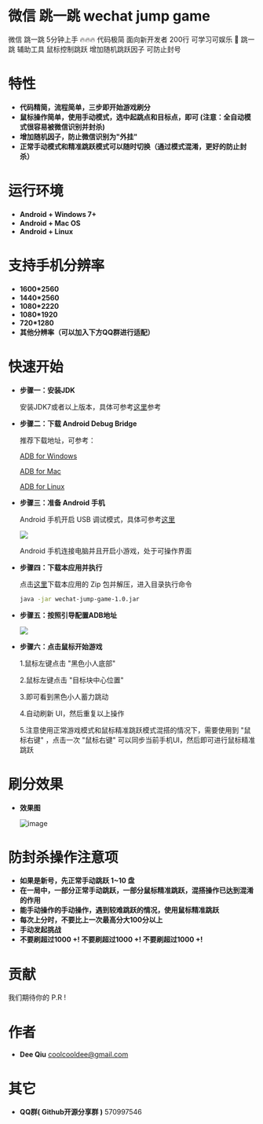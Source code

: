# 微信 跳一跳 wechat jump game
微信 跳一跳 5分钟上手 🔥🔥🔥 代码极简 面向新开发者 200行 可学习可娱乐 👻 跳一跳 辅助工具 鼠标控制跳跃 增加随机跳跃因子 可防止封号

特性
===
- __代码精简，流程简单，三步即开始游戏刷分__　
- __鼠标操作简单，使用手动模式，选中起跳点和目标点，即可 (注意：全自动模式很容易被微信识别并封杀)__　
- __增加随机因子，防止微信识别为"外挂"__
- __正常手动模式和精准跳跃模式可以随时切换（通过模式混淆，更好的防止封杀）__

运行环境
====
- __Android + Windows 7+__　
- __Android + Mac OS__
- __Android + Linux__

支持手机分辨率
=======
- __1600*2560__　
- __1440*2560__
- __1080*2220__
- __1080*1920__
- __720*1280__
- __其他分辨率（可以加入下方QQ群进行适配）__



快速开始
======
- __步骤一：安装JDK__

    安装JDK7或者以上版本，具体可参考[这里](https://www.cnblogs.com/takeyblogs/p/7457913.html)参考

- __步骤二：下载 Android Debug Bridge__

    推荐下载地址，可参考：

    [ADB for Windows](https://dl.google.com/android/repository/platform-tools-latest-windows.zip)

    [ADB for Mac](https://dl.google.com/android/repository/platform-tools-latest-darwin.zip)

    [ADB for Linux](https://dl.google.com/android/repository/platform-tools-latest-linux.zip)

- __步骤三：准备 Android 手机__

    Android 手机开启 USB 调试模式，具体可参考[这里](https://jingyan.baidu.com/article/0eb457e50b99d003f0a9055f.html)

    ![](https://github.com/coolcooldee/wechat-jump-game/blob/master/doc/androiddebug.png)

    Android 手机连接电脑并且开启小游戏，处于可操作界面

- __步骤四：下载本应用并执行__

    点击[这里](https://github.com/coolcooldee/wechat-jump-game/archive/master.zip)下载本应用的 Zip 包并解压，进入目录执行命令
    ```bash
    java -jar wechat-jump-game-1.0.jar
    ```

- __步骤五：按照引导配置ADB地址__

    ![](https://github.com/coolcooldee/wechat-jump-game/blob/master/doc/adb-setting.png)

- __步骤六：点击鼠标开始游戏__

    1.鼠标左键点击 "黑色小人底部"

    2.鼠标左键点击 "目标块中心位置"

    3.即可看到黑色小人蓄力跳动

    4.自动刷新 UI，然后重复以上操作

    5.注意使用正常游戏模式和鼠标精准跳跃模式混搭的情况下，需要使用到 "鼠标右键" ，点击一次 "鼠标右键" 可以同步当前手机UI，然后即可进行鼠标精准跳跃

刷分效果
====
- __效果图__

    ![image](https://github.com/coolcooldee/wechat-jump-game/blob/master/doc/demo.gif)


防封杀操作注意项
========

- __如果是新号，先正常手动跳跃 1~10 盘__
- __在一局中，一部分正常手动跳跃，一部分鼠标精准跳跃，混搭操作已达到混淆的作用__
- __能手动操作的手动操作，遇到较难跳跃的情况，使用鼠标精准跳跃__
- __每次上分时，不要比上一次最高分大100分以上__
- __手动发起挑战__
- __不要刷超过1000 +! 不要刷超过1000 +! 不要刷超过1000 +!__

贡献
===
我们期待你的 P.R !

作者
===
* __Dee Qiu__ <coolcooldee@gmail.com>

其它
===
* __QQ群( Github开源分享群 )__ 570997546





